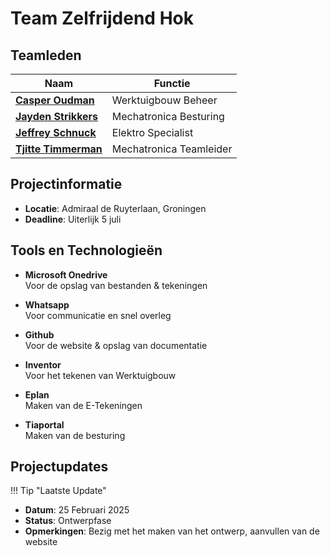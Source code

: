 # Team Zelfrijdend Hok

## Teamleden

| Naam                                      | Functie                         |
|-------------------------------------------|--------------------------------|
| [**Casper Oudman**](Casper)            | Werktuigbouw Beheer             |
| [**Jayden Strikkers**](Jayden)         | Mechatronica Besturing         |
| [**Jeffrey Schnuck**](Jeffrey)         | Elektro Specialist             |
| [**Tjitte Timmerman**](Tjitte)         | Mechatronica Teamleider        |

## Projectinformatie

- **Locatie**: Admiraal de Ruyterlaan, Groningen
- **Deadline**: Uiterlijk 5 juli

## Tools en Technologieën

<div class="grid cards" markdown>

- **Microsoft Onedrive**  
  Voor de opslag van bestanden & tekeningen

- **Whatsapp**  
  Voor communicatie en snel overleg

- **Github**  
  Voor de website & opslag van documentatie

- **Inventor**  
  Voor het tekenen van Werktuigbouw

- **Eplan**  
  Maken van de E-Tekeningen

- **Tiaportal**  
  Maken van de besturing

</div>

## Projectupdates


!!! Tip "Laatste Update"
  - **Datum**: 25 Februari 2025  
  - **Status**: Ontwerpfase  
  - **Opmerkingen**: Bezig met het maken van het ontwerp, aanvullen van de website
